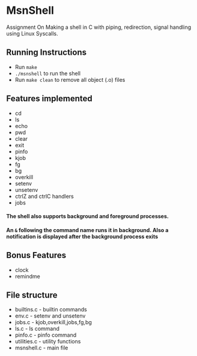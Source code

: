 # MsnShell

Assignment On Making a shell in C with piping, redirection, signal handling using Linux Syscalls.

## Running Instructions

* Run `make`
* `./msnshell` to run the shell
* Run `make clean` to remove all object (.o) files  

## Features implemented

* cd
* ls
* echo
* pwd
* clear
* exit
* pinfo
* kjob
* fg
* bg
* overkill
* setenv
* unsetenv
* ctrlZ and ctrlC handlers
* jobs

#### The shell also supports background and foreground processes.
#### An `&` following the command name runs it in background. Also a notification is displayed after the background process exits

## Bonus Features

* clock
* remindme

## File structure

* builtins.c - builtin commands
* env.c - setenv and unsetenv
* jobs.c - kjob,overkill,jobs,fg,bg
* ls.c - ls command
* pinfo.c - pinfo command
* utilities.c - utility functions
* msnshell.c - main file
